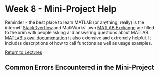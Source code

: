 # Week 8 - Mini-Project Help
Reminder - the best place to learn MATLAB (or anything, really) is the internet! [StackOverflow](https://stackoverflow.com) and MathWorks' own [MATLAB Exchange](https://www.mathworks.com/matlabcentral/)
are filled to the brim with people asking and answering questions about MATLAB. [MATLAB's own documentation](https://www.mathworks.com/help/matlab/) is also extensive and extremely helpful.
It includes descriptions of how to call functions as well as usage examples.

[Return to Lectures](https://jacksonburns.github.io/MATLAB-Start-to-Finish/Lectures/Lectures-Landing-Page)

## Common Errors Encountered in the Mini-Project